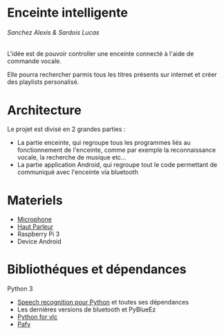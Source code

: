 Enceinte intelligente
======
###### Sanchez Alexis & Sardois Lucas

L'idée est de pouvoir controller une enceinte connecté à l'aide de commande vocale.

Elle pourra rechercher parmis tous les titres présents sur internet et créer des playlists personalisé.

Architecture
======
Le projet est divisé en 2 grandes parties :

* La partie enceinte, qui regroupe tous les programmes liés au fonctionnement de l'enceinte, comme par exemple la reconnaissance vocale, la recherche de musique etc...
* La partie application Android, qui regroupe tout le code permettant de communiqué avec l'enceinte via bluetooth

Materiels
======
* [Microphone](https://www.amazon.fr/SunFounder-Microphone-Raspberry-Recognition-Software/dp/B01KLRBHGM)
* [Haut Parleur](https://www.gotronic.fr/art-haut-parleur-cordon-jack-22392.htm)
* Raspberry Pi 3
* Device Android

Bibliothéques et dépendances
======
Python 3
* [Speech recognition pour Python][1] et toutes ses dépendances
* Les dernières versions de bluetooth et PyBlueEz
* [Python for vlc][2]
* [Pafy][3]

[1]: https://pypi.python.org/pypi/SpeechRecognition/
[2]: https://pypi.python.org/pypi/python-vlc/2.2.6100
[3]: https://pypi.python.org/pypi/pafy
